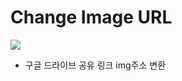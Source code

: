 # Change Image URL


<img src="https://drive.google.com/uc?id=162pp2ayXe6TJ3me2d0WNp-2NAMYCgPxS">

- 구글 드라이브 공유 링크 img주소 변환
